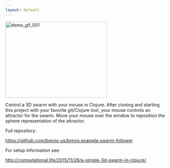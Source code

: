 ```yaml
---
layout: default
---
```


<img class=" size-full wp-image-47 aligncenter" src="https://computationaldotlife.files.wordpress.com/2015/11/demo_gif_001.gif" alt="demo_gif_001" width="320" height="240" />

Control a 3D swarm with your mouse in Clojure. After cloning and starting this project with your favorite git/Clojure tool, your mouse controls an attractor for the swarm. Move your mouse over the window to reposition the sphere representation of the attractor.

Full repository:

<a href="https://github.com/brevis-us/brevis.example.swarm-follower" target="_blank">https://github.com/brevis-us/brevis.example.swarm-follower</a>

For setup information see:

<a href="http://computational.life/2015/11/26/a-simple-3d-swarm-in-clojure/">http://computational.life/2015/11/26/a-simple-3d-swarm-in-clojure/</a>
